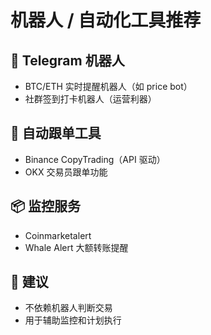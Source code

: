 # 机器人 / 自动化工具推荐

## 🐍 Telegram 机器人

- BTC/ETH 实时提醒机器人（如 price bot）
- 社群签到打卡机器人（运营利器）

## 🤖 自动跟单工具

- Binance CopyTrading（API 驱动）
- OKX 交易员跟单功能

## 📦 监控服务

- Coinmarketalert
- Whale Alert 大额转账提醒

## 📌 建议

- 不依赖机器人判断交易
- 用于辅助监控和计划执行
